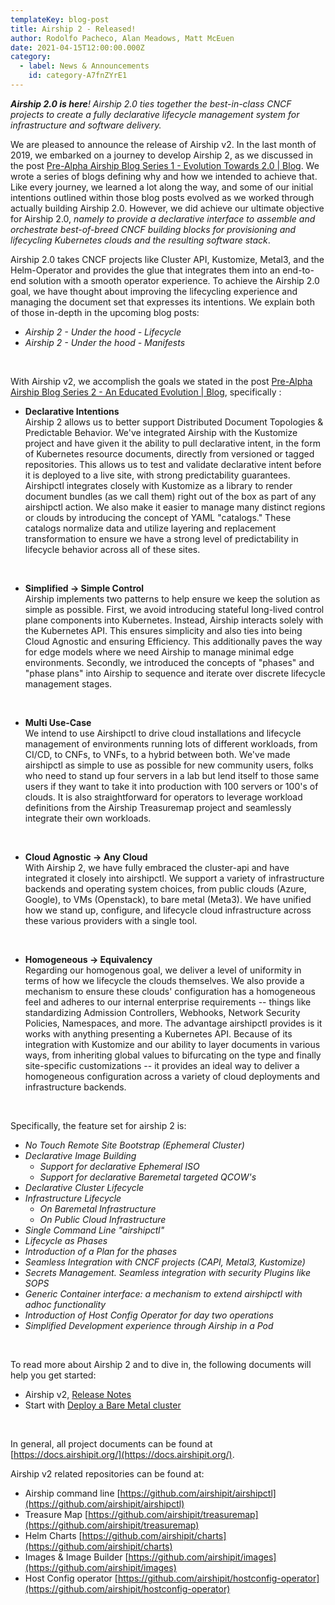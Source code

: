 ```yaml
---
templateKey: blog-post
title: Airship 2 - Released!
author: Rodolfo Pacheco, Alan Meadows, Matt McEuen
date: 2021-04-15T12:00:00.000Z
category: 
  - label: News & Announcements
    id: category-A7fnZYrE1
---
```


_**Airship 2.0 is here**! Airship 2.0 ties together the best-in-class CNCF projects to create a fully declarative lifecycle management system for infrastructure and software delivery._

We are pleased to announce the release of Airship v2. In the last month of 2019, we embarked on a journey to develop Airship 2, as we discussed in the post [Pre-Alpha Airship Blog Series 1 - Evolution Towards 2.0 | Blog](https://www.airshipit.org/blog/pre-alpha-airship-blog-series-1-evolution-towards-2.0/). We wrote a series of blogs defining why and how we intended to achieve that. Like every journey, we learned a lot along the way, and some of our initial intentions outlined within those blog posts evolved as we worked through actually building Airship 2.0. However, we did achieve our ultimate objective for Airship 2.0, _namely to provide a declarative interface to assemble and orchestrate best-of-breed CNCF building blocks for provisioning and lifecycling Kubernetes clouds and the resulting software stack_.

Airship 2.0 takes CNCF projects like Cluster API, Kustomize, Metal3, and the Helm-Operator and provides the glue that integrates them into an end-to-end solution with a smooth operator experience. To achieve the Airship 2.0 goal, we have thought about improving the lifecycling experience and managing the document set that expresses its intentions. We explain both of those in-depth in the upcoming blog posts:
* _Airship 2 - Under the hood - Lifecycle_
* _Airship 2 - Under the hood - Manifests_

<br>

With Airship v2, we accomplish the goals we stated in the post [Pre-Alpha Airship Blog Series 2 - An Educated Evolution | Blog](https://www.airshipit.org/blog/pre-alpha-airship-blog-series-2-an-educated-evolution/), specifically :

* **Declarative Intentions** <br> Airship 2 allows us to better support Distributed Document Topologies & Predictable Behavior. We've integrated Airship with the Kustomize project and have given it the ability to pull declarative intent, in the form of Kubernetes resource documents, directly from versioned or tagged repositories. This allows us to test and validate declarative intent before it is deployed to a live site, with strong predictability guarantees. Airshipctl integrates closely with Kustomize as a library to render document bundles (as we call them) right out of the box as part of any airshipctl action. We also make it easier to manage many distinct regions or clouds by introducing the concept of YAML "catalogs." These catalogs normalize data and utilize layering and replacement transformation to ensure we have a strong level of predictability in lifecycle behavior across all of these sites.

<br>

* **Simplified -> Simple Control** <br> Airship implements two patterns to help ensure we keep the solution as simple as possible. First, we avoid introducing stateful long-lived control plane components into Kubernetes. Instead, Airship interacts solely with the Kubernetes API. This ensures simplicity and also ties into being Cloud Agnostic and ensuring Efficiency. This additionally paves the way for edge models where we need Airship to manage minimal edge environments. Secondly, we introduced the concepts of "phases" and "phase plans" into Airship to sequence and iterate over discrete lifecycle management stages.

<br>

* **Multi Use-Case** <br> We intend to use Airshipctl to drive cloud installations and lifecycle management of environments running lots of different workloads, from CI/CD, to CNFs, to VNFs, to a hybrid between both. We've made airshipctl as simple to use as possible for new community users, folks who need to stand up four servers in a lab but lend itself to those same users if they want to take it into production with 100 servers or 100's of clouds. It is also straightforward for operators to leverage workload definitions from the Airship Treasuremap project and seamlessly integrate their own workloads.

<br>

* **Cloud Agnostic -> Any Cloud** <br> With Airship 2, we have fully embraced the cluster-api and have integrated it closely into airshipctl. We support a variety of infrastructure backends and operating system choices, from public clouds (Azure, Google), to VMs (Openstack), to bare metal (Meta3). We have unified how we stand up, configure, and lifecycle cloud infrastructure across these various providers with a single tool.

<br>

* **Homogeneous -> Equivalency** <br> Regarding our homogenous goal, we deliver a level of uniformity in terms of how we lifecycle the clouds themselves. We also provide a mechanism to ensure these clouds' configuration has a homogeneous feel and adheres to our internal enterprise requirements -- things like standardizing Admission Controllers, Webhooks, Network Security Policies, Namespaces, and more. The advantage airshipctl provides is it works with anything presenting a Kubernetes API. Because of its integration with Kustomize and our ability to layer documents in various ways, from inheriting global values to bifurcating on the type and finally site-specific customizations -- it provides an ideal way to deliver a homogeneous configuration across a variety of cloud deployments and infrastructure backends.

<br>

Specifically, the feature set for airship 2 is:
* _No Touch Remote Site Bootstrap (Ephemeral Cluster)_
* _Declarative Image Building_
  * _Support for declarative Ephemeral ISO_
  * _Support for declarative Baremetal targeted QCOW's_
* _Declarative Cluster Lifecycle_
* _Infrastructure Lifecycle_
  * _On Baremetal Infrastructure_
  * _On Public Cloud Infrastructure_
* _Single Command Line "airshipctl"_
* _Lifecycle as Phases_
* _Introduction of a Plan for the phases_
* _Seamless Integration with CNCF projects (CAPI, Metal3, Kustomize)_
* _Secrets Management. Seamless integration with security Plugins like SOPS_
* _Generic Container interface: a mechanism to extend airshipctl with adhoc functionality_
* _Introduction of Host Config Operator for day two operations_
* _Simplified Development experience through Airship in a Pod_

<br>

To read more about Airship 2 and to dive in, the following documents will help you get started:
* Airship v2, [Release Notes](https://docs.airshipit.org/airship2/release-notes.html)
* Start with [Deploy a Bare Metal cluster](https://docs.airshipit.org/airship2/baremetal.html)

<br>

In general, all project documents can be found at [https://docs.airshipit.org/](https://docs.airshipit.org/).

Airship v2 related repositories can be found at:
* Airship command line [https://github.com/airshipit/airshipctl](https://github.com/airshipit/airshipctl)
* Treasure Map [https://github.com/airshipit/treasuremap](https://github.com/airshipit/treasuremap)
* Helm Charts [https://github.com/airshipit/charts](https://github.com/airshipit/charts)
* Images & Image Builder [https://github.com/airshipit/images](https://github.com/airshipit/images)
* Host Config operator [https://github.com/airshipit/hostconfig-operator](https://github.com/airshipit/hostconfig-operator) 
